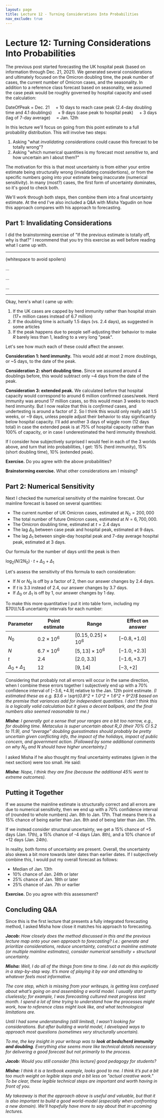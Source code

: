 ```yaml
---
layout: page
title: Lecture 12 - Turning Considerations Into Probabilities
nav_exclude: true
---
```


<script type="text/javascript" async src="https://cdnjs.cloudflare.com/ajax/libs/mathjax/2.7.3/MathJax.js?config=TeX-MML-AM_CHTML">
MathJax.Hub.Config({
    tex2jax: {
        inlineMath: [["$", "$"], ["\\(", "\\)"]],
        processEscapes: true
    }
});
</script>

# Lecture 12: Turning Considerations Into Probabilities

The previous post started forecasting the UK hospital peak (based on information through Dec. 21, 2021). We generated several considerations and ultimately focused on the Omicron doubling time, the peak number of cases, the current number of Omicron cases, and the seasonality. In addition to a reference class forecast based on seasonality, we assumed the case peak would be roughly governed by hospital capacity and used the calculation:

DateOfPeak = Dec. 21
&nbsp;&nbsp;&nbsp;&nbsp;+ 10 days to reach case peak (2.4-day doubling time and 4.1 doublings) 
&nbsp;&nbsp;&nbsp;&nbsp;+ 9 days (case peak to hospital peak)
&nbsp;&nbsp;&nbsp;&nbsp;+ 3 days (lag of 7-day average)
&nbsp;&nbsp;&nbsp;&nbsp;= Jan. 12th

In this lecture we'll focus on going from this point estimate to a full probability distribution. This will involve two steps:
 1. Asking "what _invalidating considerations_ could cause this forecast to be totally wrong"?
 2. Asking "which numerical quantities is my forecast most _sensitive_ to, and how uncertain am I about them?"

The motivation for this is that most uncertainty is from either your entire estimate being structurally wrong (invalidating considertions), or from the specific numbers going into your estimate being inaccurate (numerical sensitivity). In many (most?) cases, the first form of uncertainty dominates, so it's good to check both.

We'll work through both steps, then combine them into a final uncertainty estimate. At the end I've also included a Q&A with Misha Yagudin on how this approach compares with his approach to forecasting.

## Part 1: Invalidating Considerations

I did the brainstorming exercise of "If the previous estimate is totally off, why is that?" I recommend that you try this exercise as well before reading what I came up with.

----------

(whitespace to avoid spoilers)

...

...

...

---------

Okay, here's what I came up with:
 1. If the UK cases are capped by herd immunity rather than hospital strain (17+ million cases instead of 6.7 million)
 2. If the doubling time is actually 1.5 days (vs. 2.4 days), as suggested in some articles
 3. If the peak happens due to people self-adjusting their behavior to make $R$ barely less than $1$, leading to a very long "peak".

Let's see how much each of these could affect the answer.

**Consideration 1: herd immunity.** This would add at most 2 more doublings, or ~5 days, to the date of the peak.

**Consideration 2: short doubling time.** Since we assumed around 4 doublings before, this would subtract only ~4 days from the date of the peak.

**Consideration 3: extended peak.** We calculated before that hospital capacity would correspond to around 6 million confirmed cases/week. Herd immunity was around 17 million cases, so this would mean 3 weeks to reach herd immunity. But I now realize that this is *confirmed* cases, and undertesting is around a factor of 2. So I think this would only really add 1.5 weeks, or ~9 days, unless people adjust their behavior to stay significantly below hospital capacity. I'll add another 3 days of wiggle room (12 days total) in case the extended peak is at 75% of hospital capacity rather than 100% of capacity, or in case I underestimated the herd immunity threshold.

If I consider how subjectively surprised I would feel in each of the 3 worlds above, and turn that into probabilities, I get: 15% (herd immunity), 15% (short doubling time), 10% (extended peak).

**Exercise.** Do you agree with the above probabilities?

**Brainstorming exercise.** What other considerations am I missing?

## Part 2: Numerical Sensitivity

Next I checked the numerical sensitivity of the mainline forecast. Our mainline forecast is based on several quantities:
 * The current number of UK Omicron cases, estimated at $N_0 = 200,000$
 * The total number of future Omicron cases, estimated at $N = 6,700,000$.
 * The Omicron doubling time, estimated at $t = 2.4$ days
 * The lag $\Delta_0$ between case peak and hospital peak, estimated at 9 days.
 * The lag $\Delta_1$ between single-day hospital peak and 7-day average hospital peak, estimated at 3 days.

Our formula for the number of days until the peak is then

$\log_2(N/2N_0) \cdot t + \Delta_0 + \Delta_1$

Let's assess the sensitivity of this formula to each consideration:
 * If $N$ or $N_0$ is off by a factor of $2$, then our answer changes by $2.4$ days.
 * If $t$ is $3.3$ instead of $2.4$, our answer changes by $3.7$ days.
 * If $\Delta_0$ or $\Delta_1$ is off by $1$, our answer changes by $1$ day.

To make this more quantitative I put it into table form, including my $70\\\%$ uncertainty intervals for each number:

| Parameter | Point estimate | Range | Effect on answer |
| --------- | -------------- | ----- | ---------------- |
| $N_0$     | $0.2 \times 10^6$ | $[0.15, 0.25] \times 10^6$ | $[-0.8, +1.0]$ |
| $N$       | $6.7 \times 10^6$ | $[5, 13] \times 10^6$ | $[-1.0, +2.3]$ |
| $t$ | $2.4$ | $[2.0, 3.3]$ | $[-1.6, +3.7]$ |
| $\Delta_0 + \Delta_1$ | $12$ | $[9, 14]$ | $[-3, +2]$ |

Considering that probably not all errors will occur in the same direction, when I combine these errors together I subjectively end up with a 70% confidence interval of $[-3.6, +4.9]$ relative to the Jan. 12th point estimate. _(I estimated these as e.g. $3.6 = \sqrt{0.8^2 + 1.0^2 + 1.6^2 + 9^2}$ based on the premise that variances add for independent quantities. I don't think this is a logically valid calculation but it gives a decent ballpark, and the final numbers also seemed reasonable to me.)_

_**Misha**: I generally got a sense that your ranges are a bit too narrow, e.g., for doubling time. Metaculus is super uncertain about R_0 (their 70% CI 5.2 to 11.9), and “average” doubling guesstimates should probably be pretty uncertain given conflicting info, the impact of the holidays, impact of public concern, and government action. [Followed by some additional comments on why $N_0$ and $N$ should have higher uncertainty.]_

I asked Misha if he also thought my final uncertainty estimates (given in the next section) were too small. He said:

_**Misha**: Nope, I think they are fine (because the additional 45% went to extreme outcomes)._

## Putting it Together

If we assume the mainline estimate is structurally correct and all errors are due to numerical sensitivity, then we end up with a 70% confidence interval of (rounded to whole numbers) Jan. 8th to Jan. 17th. That means there is a 15% chance of being earlier than Jan. 8th and of being later than Jan. 17th.

If we instead consider structural uncertainty, we get a 15% chance of +5 days (Jan. 17th), a 15% chance of -4 days (Jan. 8th), and a 10% chance of +12 days (Jan. 24th).

In reality, both forms of uncertainty are present. Overall, the uncertainty also skews a bit more towards later dates than earlier dates. If I subjectively combine this, I would put my overall forecast as follows:

 * Median of Jan. 13th
 * 10% chance of Jan. 24th or later
 * 25% chance of Jan. 18th or later
 * 25% chance of Jan. 7th or earlier

**Exercise.** Do you agree with this assessment?

## Concluding Q&A

Since this is the first lecture that presents a fully integrated forecasting method, I asked Misha how close it matches his approach to forecasting.

_**Jacob:**  How closely does the method discussed in this and the previous lecture map onto your own approach to forecasting? I.e.: generate and prioritize considerations, reduce uncertainty, construct a mainline estimate (or multiple mainline estimates), consider numerical sensitivity + structural uncertainty._

_**Misha:** Well, I do all of the things from time to time. I do not do this explicitly in a step-by-step way. It’s more of playing it by ear and attending to whatever feels most informative._

_The core step, which is missing from your writeups, is getting less confused about what’s going on and assembling a world model. I usually start pretty cluelessly; for example, I was forecasting cultured meat progress last month. I spend a lot of time trying to understand how the processes might work, how to reference class might look like, and what technological limitations are._

_Until I had some understanding (still limited), I wasn’t looking for considerations. But after building a world model, I developed ways to approach most questions (sometimes very structurally uncertain)._

_To me, the key insight in your writeup was to **look at beds/herd immunity and doubling**. Everything else seems more like technical details necessary for delivering a good forecast but not primarily to the process._

_**Jacob:** Would you still consider [this lecture] good pedagogy for students?_

_**Misha:** I think it is a textbook example, looks good to me. I think it’s put a bit too much weight on legible steps and a bit less on "actual creative work." To be clear, these legible technical steps are important and worth having in front of you._

_My takeaway is that the approach above is useful and valuable, but that it is also important to build a good world-model (especially when confronting a new domain). We'll hopefully have more to say about that in upcoming lectures._

